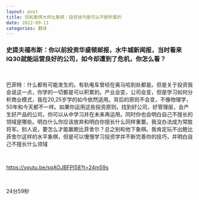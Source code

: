 ```yaml
---
layout: post
title: 别和象棋大师比象棋：投资技巧是可以不断积累的
date: 2022-09-11
categories: 翻译
---
```


### 史提夫福布斯：你以前投资华盛顿邮报，水牛城新闻报，当时看来IQ30就能运营良好的公司，如今却遭到了危机，你怎么看？

<br>

巴菲特：什么都有可能发生的。有轨电车曾经在奥马哈到处都是。但是关于投资我会说这一点，你学的一切都是可以积累的。产业会变，公司会变，但是学习如何分析商业模式，我在20,25岁学的如今依然适用。背后的原则不会变，不像物理学，50年和今天都不一样。如果你运用这些投资原则，找到好公司，好管理层，会产生好产品的公司，你可以从中学习并在未来再运用。同时你也会明白自己不擅长的领域是哪些。明白什么你应该放弃和明白你擅长什么同样重要。我没办法成为常胜将军。别人说，要怎么才能赢鲍比菲舍尔？总之别和他下象棋。我肯定玩不出鲍比菲舍尔这样的水平象棋，但是可以慢慢学习投资学并不断完善你的技巧，并明白自己不擅长什么领域

<br>

https://youtu.be/sgAOJBFPI58?t=24m59s

<br>

24分59秒
